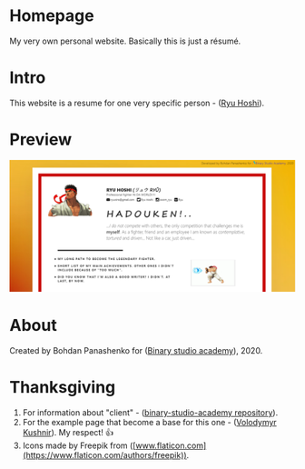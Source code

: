 # Homepage
 My very own personal website. Basically this is just a résumé.

# Intro
This website is a resume for one very specific person - ([Ryu Hoshi](https://streetfighter.fandom.com/wiki/Ryu)).

# Preview
![Image alt](./images/preview.png)

# About
Created by Bohdan Panashenko for ([Binary studio academy](https://academy.binary-studio.com/ua/)), 2020.

# Thanksgiving
1. For information about "client" - ([binary-studio-academy repository](https://github.com/binary-studio-academy/stage-2-how-developers-work)).
2. For the example page that become a base for this one - ([Volodymyr Kushnir](https://github.com/volodymyr-kushnir/volodymyrkushnir.com)). My respect! :+1:
3. Icons made by Freepik from ([www.flaticon.com](https://www.flaticon.com/authors/freepik)).
